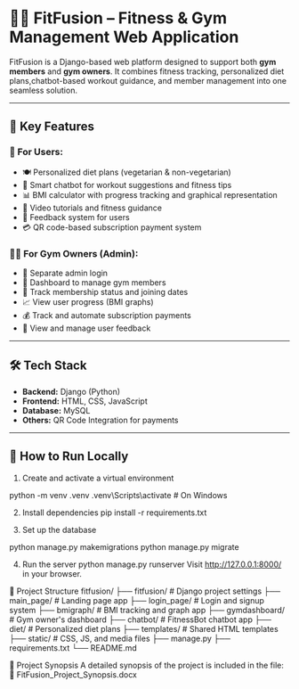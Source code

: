 # 🏋️‍♀️ FitFusion – Fitness & Gym Management Web Application

FitFusion is a Django-based web platform designed to support both **gym members** and **gym owners**. It combines fitness tracking, personalized diet plans,chatbot-based 
workout guidance, and member management into one seamless solution.

---

## 🚀 Key Features

### 🧍 For Users:
- 🍽️ Personalized diet plans (vegetarian & non-vegetarian)
- 🤖 Smart chatbot for workout suggestions and fitness tips
- 📊 BMI calculator with progress tracking and graphical representation
- 🎥 Video tutorials and fitness guidance
- 💬 Feedback system for users
- 💳 QR code-based subscription payment system

### 👨‍💼 For Gym Owners (Admin):
- 🔐 Separate admin login
- 👥 Dashboard to manage gym members
- 📅 Track membership status and joining dates
- 📈 View user progress (BMI graphs)
- 💰 Track and automate subscription payments
- 📝 View and manage user feedback

---

## 🛠️ Tech Stack

- **Backend:** Django (Python)
- **Frontend:** HTML, CSS, JavaScript
- **Database:** MySQL
- **Others:** QR Code Integration for payments

---

## 🧪 How to Run Locally

1. Create and activate a virtual environment

python -m venv .venv
.venv\Scripts\activate   # On Windows

2. Install dependencies
pip install -r requirements.txt

3. Set up the database

python manage.py makemigrations
python manage.py migrate

4. Run the server
python manage.py runserver
Visit http://127.0.0.1:8000/ in your browser.

📁 Project Structure
fitfusion/
├── fitfusion/                 # Django project settings
├── main_page/                # Landing page app
├── login_page/               # Login and signup system
├── bmigraph/                 # BMI tracking and graph app
├── gymdashboard/             # Gym owner's dashboard
├── chatbot/                  # FitnessBot chatbot app
├── diet/                     # Personalized diet plans
├── templates/                # Shared HTML templates
├── static/                   # CSS, JS, and media files
├── manage.py
├── requirements.txt
└── README.md

📄 Project Synopsis
A detailed synopsis of the project is included in the file:
📘 FitFusion_Project_Synopsis.docx
